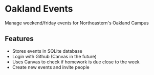 # Oakland Events

Manage weekend/friday events for Northeastern's Oakland Campus

## Features
* Stores events in SQLite database
* Login with Github (Canvas in the future)
* Uses Canvas to check if homework is due close to the week
* Create new events and invite people